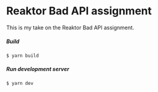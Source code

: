 # Reaktor Bad API assignment
This is my take on the Reaktor Bad API assignment.

##### Build
`$ yarn build`
##### Run development server
`$ yarn dev`
